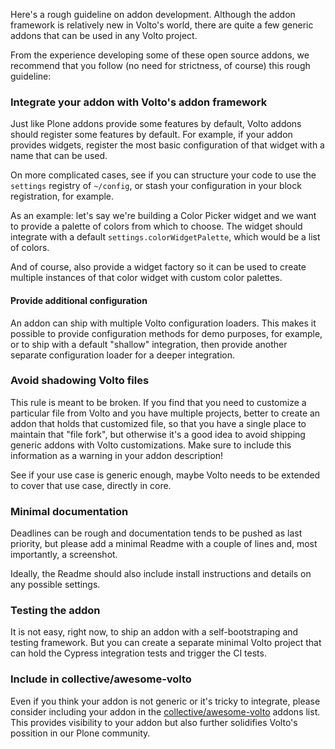 <!-- ## Best practices for addon development -->

Here's a rough guideline on addon development. Although the addon framework is
relatively new in Volto's world, there are quite a few generic addons that can
be used in any Volto project.

From the experience developing some of these open source addons, we
recommend that you follow (no need for strictness, of course) this rough
guideline:

### Integrate your addon with Volto's addon framework

Just like Plone addons provide some features by default, Volto addons should
register some features by default. For example, if your addon provides widgets,
register the most basic configuration of that widget with a name that can be
used.

On more complicated cases, see if you can structure your code to use the
`settings` registry of `~/config`, or stash your configuration in your block
registration, for example.

As an example: let's say we're building a Color Picker widget and we want to
provide a palette of colors from which to choose. The widget should integrate
with a default `settings.colorWidgetPalette`, which would be a list of colors.

And of course, also provide a widget factory so it can be used to create
multiple instances of that color widget with custom color palettes.

#### Provide additional configuration

An addon can ship with multiple Volto configuration loaders. This makes it
possible to provide configuration methods for demo purposes, for example, or to
ship with a default "shallow" integration, then provide another separate
configuration loader for a deeper integration.

### Avoid shadowing Volto files

This rule is meant to be broken. If you find that you need to customize
a particular file from Volto and you have multiple projects, better to create
an addon that holds that customized file, so that you have a single place to
maintain that "file fork", but otherwise it's a good idea to avoid shipping
generic addons with Volto customizations. Make sure to include this information
as a warning in your addon description!

See if your use case is generic enough, maybe Volto needs to be extended to
cover that use case, directly in core.

### Minimal documentation

Deadlines can be rough and documentation tends to be pushed as last priority,
but please add a minimal Readme with a couple of lines and, most importantly,
a screenshot.

Ideally, the Readme should also include install instructions and details on any
possible settings.

### Testing the addon

It is not easy, right now, to ship an addon with a self-bootstraping and
testing framework. But you can create a separate minimal Volto project that can
hold the Cypress integration tests and trigger the CI tests.

### Include in collective/awesome-volto

Even if you think your addon is not generic or it's tricky to integrate, please
consider including your addon in the
[collective/awesome-volto](https://github.com/collective/awesome-volto) addons
list. This provides visibility to your addon but also further solidifies
Volto's possition in our Plone community.
